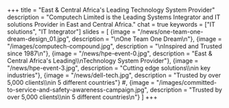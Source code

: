 +++
title = "East & Central Africa's Leading Technology System Provider"
description = "Computech Limited is the Leading Systems Integrator and IT solutions Provider in East and Central Africa."
chat = true
keywords = ["IT solutions", "IT Integrator"]
slides = [
  {image = "/news/one-team-one-dream-design_01.jpg", description = "\nOne Team One Dream\n"},
  {image = "/images/computech-compound.jpg", description = "\nInspired and Trusted since 1987\n"}, {image = "/news/hpe-event-0.jpg", description = "East & Central Africa's Leading\\\nTechnology System Provider"}, {image = "/news/hpe-event-3.jpg", description = "Cutting edge solutions\\\nin key industries"}, {image = "/news/dell-tech.jpg", description = "Trusted by over 5,000 clients\\\nin 5 different countries"}
  #, {image = "/images/committed-to-service-and-safety-awareness-campaign.jpg", description = "Trusted by over 5,000 clients\\\nin 5 different countries\n"}
]
+++


